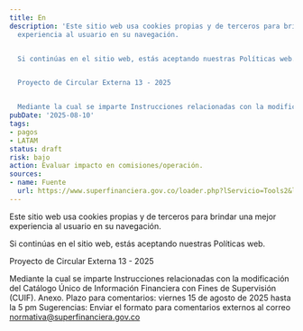 ```yaml
---
title: En
description: 'Este sitio web usa cookies propias y de terceros para brindar una mejor
  experiencia al usuario en su navegación.


  Si continúas en el sitio web, estás aceptando nuestras Políticas web.


  Proyecto de Circular Externa 13 - 2025


  Mediante la cual se imparte Instrucciones relacionadas con la modificación ...'
pubDate: '2025-08-10'
tags:
- pagos
- LATAM
status: draft
risk: bajo
action: Evaluar impacto en comisiones/operación.
sources:
- name: Fuente
  url: https://www.superfinanciera.gov.co/loader.php?lServicio=Tools2&lTipo=idioma&idioma=EN
---
```

Este sitio web usa cookies propias y de terceros para brindar una mejor experiencia al usuario en su navegación.

Si continúas en el sitio web, estás aceptando nuestras Políticas web.

Proyecto de Circular Externa 13 - 2025

Mediante la cual se imparte Instrucciones relacionadas con la modificación del Catálogo Único de Información Financiera con Fines de Supervisión (CUIF). Anexo. Plazo para comentarios: viernes 15 de agosto de 2025 hasta la 5 pm Sugerencias: Enviar el formato para comentarios externos al correo normativa@superfinanciera.gov.co